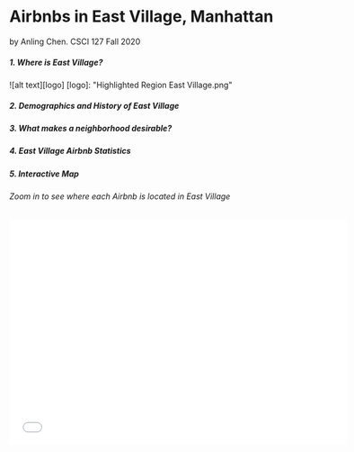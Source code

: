 # Airbnbs in East Village, Manhattan
by Anling Chen. CSCI 127 Fall 2020
##### 1. Where is East Village?
![alt text][logo]
[logo]: "Highlighted Region East Village.png"
##### 2. Demographics and History of East Village
##### 3. What makes a neighborhood desirable?
##### 4. East Village Airbnb Statistics 
##### 5. Interactive Map
###### Zoom in to see where each Airbnb is located in East Village
<iframe src="airbnblocations.html" width="600" height="400" frameborder="0" frameborder="0" marginwidth="0" marginheight="0" allowfullscreen></iframe>
